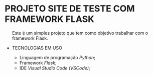 <h1>PROJETO SITE DE TESTE COM FRAMEWORK FLASK</h1>
<ul>
    Este é um simples projeto que tem como objetivo trabalhar com o framework Flask.
    <p>
    <li>
        TECNOLOGIAS EM USO
    </li>
    <ul>
        <li>
            Linguagem de programação <i>Python</i>;
        </li>
        <li>
            Framework <i>Flask</i>;
        </li>
        <li>
            IDE <i>Visual Studio Code (VSCode)</i>;
        </li>
    </ul>
</ul>